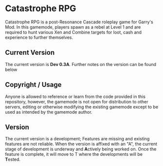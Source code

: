 # Catastrophe RPG
 Catastrophe RPG is a post-Resonance Cascade roleplay game for Garry's Mod. In this gamemode, players spawn as a rebel at Level 1 and are required to hunt various Xen and Combine targets for loot, cash and experience to further themselves.
 
 ## Current Version
 The current version is **Dev 0.3A**. Further notes on the version can be found below
 
 ## Copyright / Usage
 Anyone is allowed to reference or learn from the code provided in this repository, however, the gamemode is not open for distribution to other servers, editing or otherwise modifying the existing gamemode except to be used as intended by the gamemode author.
 
 ## Version
 The current version is a development; Features are missing and existing features are not reliable. When the version is affixed with an "A", the current stage of development is underway and **A**ctively being worked on. Once the feature is complete, it will move to T where the developments will be **T**ested.
